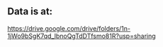 ## Data is at: 
https://drive.google.com/drive/folders/1n-1jWo9bSgK7qd_lbnoQgTdDTfsmo81R?usp=sharing 